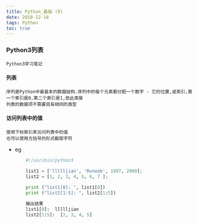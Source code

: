 ```yaml
---
title: Python_基础 (9)
date: 2018-12-18
tags: Python
toc: true
---
```


### Python3列表
    Python3学习笔记

<!-- more -->

#### 列表
    序列是Python中最基本的数据结构.序列中的每个元素都分配一个数字 - 它的位置,或索引,第一个索引是0,第二个索引是1,依此类推
    列表的数据项不需要具有相同的类型

#### 访问列表中的值
    使用下标索引来访问列表中的值
    也可以使用方括号的形式截取字符
- eg
    ```python
        #!/usr/bin/python3
 
        list1 = ['llllljian', 'Runoob', 1997, 2000];
        list2 = [1, 2, 3, 4, 5, 6, 7 ];
        
        print ("list1[0]: ", list1[0])
        print ("list2[1:5]: ", list2[1:5])

        输出结果
        list1[0]:  llllljian
        list2[1:5]:  [2, 3, 4, 5]
    ```


#### 



